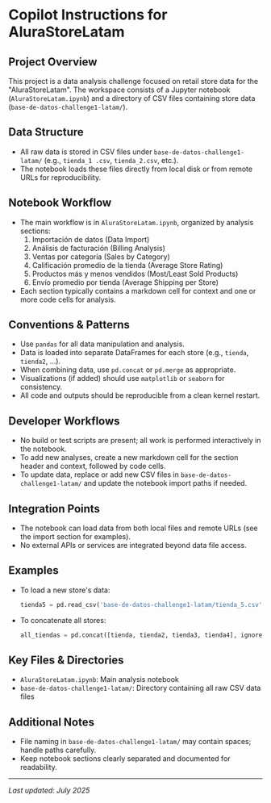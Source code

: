 # Copilot Instructions for AluraStoreLatam

## Project Overview

This project is a data analysis challenge focused on retail store data for the "AluraStoreLatam". The workspace consists of a Jupyter notebook (`AluraStoreLatam.ipynb`) and a directory of CSV files containing store data (`base-de-datos-challenge1-latam/`).

## Data Structure

- All raw data is stored in CSV files under `base-de-datos-challenge1-latam/` (e.g., `tienda_1 .csv`, `tienda_2.csv`, etc.).
- The notebook loads these files directly from local disk or from remote URLs for reproducibility.

## Notebook Workflow

- The main workflow is in `AluraStoreLatam.ipynb`, organized by analysis sections:
  1. Importación de datos (Data Import)
  2. Análisis de facturación (Billing Analysis)
  3. Ventas por categoría (Sales by Category)
  4. Calificación promedio de la tienda (Average Store Rating)
  5. Productos más y menos vendidos (Most/Least Sold Products)
  6. Envío promedio por tienda (Average Shipping per Store)
- Each section typically contains a markdown cell for context and one or more code cells for analysis.

## Conventions & Patterns

- Use `pandas` for all data manipulation and analysis.
- Data is loaded into separate DataFrames for each store (e.g., `tienda`, `tienda2`, ...).
- When combining data, use `pd.concat` or `pd.merge` as appropriate.
- Visualizations (if added) should use `matplotlib` or `seaborn` for consistency.
- All code and outputs should be reproducible from a clean kernel restart.

## Developer Workflows

- No build or test scripts are present; all work is performed interactively in the notebook.
- To add new analyses, create a new markdown cell for the section header and context, followed by code cells.
- To update data, replace or add new CSV files in `base-de-datos-challenge1-latam/` and update the notebook import paths if needed.

## Integration Points

- The notebook can load data from both local files and remote URLs (see the import section for examples).
- No external APIs or services are integrated beyond data file access.

## Examples

- To load a new store's data:
  ```python
  tienda5 = pd.read_csv('base-de-datos-challenge1-latam/tienda_5.csv')
  ```
- To concatenate all stores:
  ```python
  all_tiendas = pd.concat([tienda, tienda2, tienda3, tienda4], ignore_index=True)
  ```

## Key Files & Directories

- `AluraStoreLatam.ipynb`: Main analysis notebook
- `base-de-datos-challenge1-latam/`: Directory containing all raw CSV data files

## Additional Notes

- File naming in `base-de-datos-challenge1-latam/` may contain spaces; handle paths carefully.
- Keep notebook sections clearly separated and documented for readability.

---

_Last updated: July 2025_
